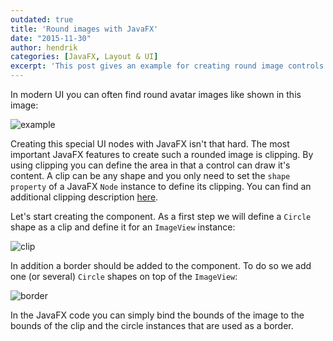 ```yaml
---
outdated: true
title: 'Round images with JavaFX'
date: "2015-11-30"
author: hendrik
categories: [JavaFX, Layout & UI]
excerpt: 'This post gives an example for creating round image controls with JavaFX'
---
```

In modern UI you can often find round avatar images like shown in this image:

![example](/posts/guigarage-legacy/round-images-example.png)

Creating this special UI nodes with JavaFX isn't that hard. The most important JavaFX features to create such a rounded image is clipping. By using clipping you can define the area in that a control can draw it's content. A clip can be any shape and you only need to set the `shape property` of a JavaFX `Node` instance to define its clipping. You can find an additional clipping description [here](https://dlemmermann.wordpress.com/2015/02/18/javafx-tip-18-path-clipping/).

Let's start creating the component. As a first step we will define a `Circle` shape as a clip and define it for an `ImageView` instance:

![clip](/posts/guigarage-legacy/clip-1024x389.png)

In addition a border should be added to the component. To do so we add one (or several) `Circle` shapes on top of the `ImageView`:

![border](/posts/guigarage-legacy/border-1024x378.png)

In the JavaFX code you can simply bind the bounds of the image to the bounds of the clip and the circle instances that are used as a border.
